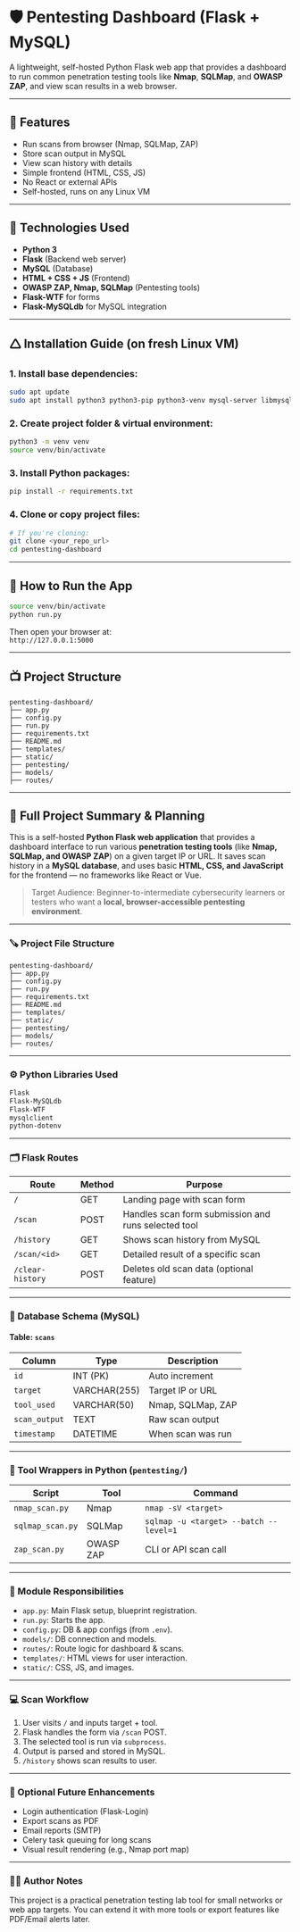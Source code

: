 # 🛡️ Pentesting Dashboard (Flask + MySQL)

A lightweight, self-hosted Python Flask web app that provides a dashboard to run common penetration testing tools like **Nmap**, **SQLMap**, and **OWASP ZAP**, and view scan results in a web browser.

---

## 🚀 Features

- Run scans from browser (Nmap, SQLMap, ZAP)
- Store scan output in MySQL
- View scan history with details
- Simple frontend (HTML, CSS, JS)
- No React or external APIs
- Self-hosted, runs on any Linux VM

---

## 🧐 Technologies Used

- **Python 3**
- **Flask** (Backend web server)
- **MySQL** (Database)
- **HTML + CSS + JS** (Frontend)
- **OWASP ZAP, Nmap, SQLMap** (Pentesting tools)
- **Flask-WTF** for forms
- **Flask-MySQLdb** for MySQL integration

---

## 🛆 Installation Guide (on fresh Linux VM)

### 1. Install base dependencies:

```bash
sudo apt update
sudo apt install python3 python3-pip python3-venv mysql-server libmysqlclient-dev -y
```

### 2. Create project folder & virtual environment:

```bash
python3 -m venv venv
source venv/bin/activate
```

### 3. Install Python packages:

```bash
pip install -r requirements.txt
```

### 4. Clone or copy project files:

```bash
# If you're cloning:
git clone <your_repo_url>
cd pentesting-dashboard
```

---

## 🏃 How to Run the App

```bash
source venv/bin/activate
python run.py
```

Then open your browser at:  
`http://127.0.0.1:5000`

---

## 📺 Project Structure

```
pentesting-dashboard/
├── app.py
├── config.py
├── run.py
├── requirements.txt
├── README.md
├── templates/
├── static/
├── pentesting/
├── models/
├── routes/
```

---

## 📘 Full Project Summary & Planning

This is a self-hosted **Python Flask web application** that provides a dashboard interface to run various **penetration testing tools** (like **Nmap, SQLMap, and OWASP ZAP**) on a given target IP or URL. It saves scan history in a **MySQL database**, and uses basic **HTML, CSS, and JavaScript** for the frontend — no frameworks like React or Vue.

> Target Audience: Beginner-to-intermediate cybersecurity learners or testers who want a **local, browser-accessible pentesting environment**.

---

### 🪚 Project File Structure

```
pentesting-dashboard/
├── app.py
├── config.py
├── run.py
├── requirements.txt
├── README.md
├── templates/
├── static/
├── pentesting/
├── models/
├── routes/
```

---

### ⚙️ Python Libraries Used

```txt
Flask
Flask-MySQLdb
Flask-WTF
mysqlclient
python-dotenv
```

---

### 🗂️ Flask Routes

| Route | Method | Purpose |
|-------|--------|---------|
| `/` | GET | Landing page with scan form |
| `/scan` | POST | Handles scan form submission and runs selected tool |
| `/history` | GET | Shows scan history from MySQL |
| `/scan/<id>` | GET | Detailed result of a specific scan |
| `/clear-history` | POST | Deletes old scan data (optional feature) |

---

### 💃 Database Schema (MySQL)

#### Table: `scans`

| Column | Type | Description |
|--------|------|-------------|
| `id` | INT (PK) | Auto increment |
| `target` | VARCHAR(255) | Target IP or URL |
| `tool_used` | VARCHAR(50) | Nmap, SQLMap, ZAP |
| `scan_output` | TEXT | Raw scan output |
| `timestamp` | DATETIME | When scan was run |

---

### 🧬 Tool Wrappers in Python (`pentesting/`)

| Script | Tool | Command |
|--------|------|---------|
| `nmap_scan.py` | Nmap | `nmap -sV <target>` |
| `sqlmap_scan.py` | SQLMap | `sqlmap -u <target> --batch --level=1` |
| `zap_scan.py` | OWASP ZAP | CLI or API scan call |

---

### 💽 Module Responsibilities

- `app.py`: Main Flask setup, blueprint registration.
- `run.py`: Starts the app.
- `config.py`: DB & app configs (from `.env`).
- `models/`: DB connection and models.
- `routes/`: Route logic for dashboard & scans.
- `templates/`: HTML views for user interaction.
- `static/`: CSS, JS, and images.

---

### 💻 Scan Workflow

1. User visits `/` and inputs target + tool.
2. Flask handles the form via `/scan` POST.
3. The selected tool is run via `subprocess`.
4. Output is parsed and stored in MySQL.
5. `/history` shows scan results to user.

---

### 📀 Optional Future Enhancements

- Login authentication (Flask-Login)
- Export scans as PDF
- Email reports (SMTP)
- Celery task queuing for long scans
- Visual result rendering (e.g., Nmap port map)

---

### 🧑‍💻 Author Notes

This project is a practical penetration testing lab tool for small networks or web app targets. You can extend it with more tools or export features like PDF/Email alerts later.

